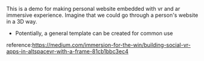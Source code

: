 This is a demo for making personal website embedded with vr and ar immersive experience. 
Imagine that we could go through a person's website in a 3D way.

* Potentially, a general template can be created for common use


reference:https://medium.com/immersion-for-the-win/building-social-vr-apps-in-altspacevr-with-a-frame-81cb1bbc3ec4
